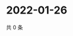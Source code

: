 # 2022-01-26

共 0 条

<!-- BEGIN WEIBO -->
<!-- 最后更新时间 Wed Jan 26 2022 16:13:16 GMT+0800 (China Standard Time) -->

<!-- END WEIBO -->
